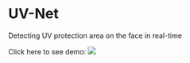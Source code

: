 # UV-Net
Detecting UV protection area on the face in real-time

Click here to see demo:
[![](http://img.youtube.com/vi/kuygdQ6AbaE/0.jpg)](http://www.youtube.com/watch?v=kuygdQ6AbaE "")
